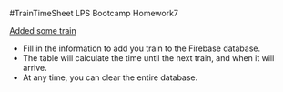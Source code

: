 #TrainTimeSheet
LPS Bootcamp Homework7

[Added some train](https://amh5366.github.io)

* Fill in the information to add you train to the Firebase database.
* The table will calculate the time until the next train, and when it will arrive.
* At any time, you can clear the entire database.
